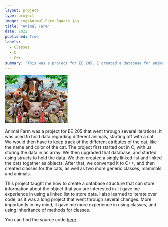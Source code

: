 ```yaml
---
layout: project
type: project
image: img/Animal-Farm-Square.jpg
title: "Animal Farm"
date: 2022
published: True
labels:
  - Classes
  - C
  - C++
summary: "This was a project for EE 205. I created a database for animals that you could input data into."
---
```


<div class="text-center p-4">
  <img width="200px" src="../img/Animal-Farm-Full.jpg" class="img-thumbnail" >
</div>

Animal Farm was a project for EE 205 that went through several iterations. It was used to hold data regarding different animals, starting off with a cat. We would then have to keep track of the different atributes of the cat, like the name and color of the cat. The project first started out in C, with us storing the data in an array. We then upgraded that database, and started using structs to hold the data. We then created a singly linked list and linked the cats together as objects. After that, we converted it to C++, and then created classes for the cats, as well as two more generic classes, mammals and animals. 

This project taught me how to create a database structure that can store information about the object that you are interested in. It gave me experience in using a linked list to store data. I also learned to iterate over code, as it was a long project that went through several changes. More importantly in my mind, it gave me more experience in using classes, and using inheritance of methods for classes. 

You can find the source code [here](https://github.com/leoliang22/ee205-Animal-Farm).
